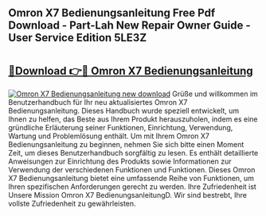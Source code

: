 ## Omron X7 Bedienungsanleitung Free Pdf Download - Part-Lah New Repair Owner Guide - User Service Edition 5LE3Z

# <h2><a href="http://df1aykc.blite.top/?on=Omron+X7+Bedienungsanleitung">🔗Download 👉🔴 Omron X7 Bedienungsanleitung</a></h2>

[![Omron X7 Bedienungsanleitung new download](https://i.imgur.com/lujVjoI.png)](http://df1aykc.blite.top/?on=Omron+X7+Bedienungsanleitung)
Grüße und willkommen im Benutzerhandbuch für Ihr neu aktualisiertes Omron X7 Bedienungsanleitung. Dieses Handbuch wurde speziell entwickelt, um Ihnen zu helfen, das Beste aus Ihrem Produkt herauszuholen, indem es eine gründliche Erläuterung seiner Funktionen, Einrichtung, Verwendung, Wartung und Problemlösung enthält. Um mit Ihrem Omron X7 Bedienungsanleitung zu beginnen, nehmen Sie sich bitte einen Moment Zeit, um dieses Benutzerhandbuch sorgfältig zu lesen. Es enthält detaillierte Anweisungen zur Einrichtung des Produkts sowie Informationen zur Verwendung der verschiedenen Funktionen und Funktionen. Dieses Omron X7 Bedienungsanleitung bietet eine umfassende Reihe von Funktionen, um Ihren spezifischen Anforderungen gerecht zu werden. Ihre Zufriedenheit ist Unsere Mission Omron X7 BedienungsanleitungD. Wir sind bestrebt, Ihre vollste Zufriedenheit zu gewährleisten.
